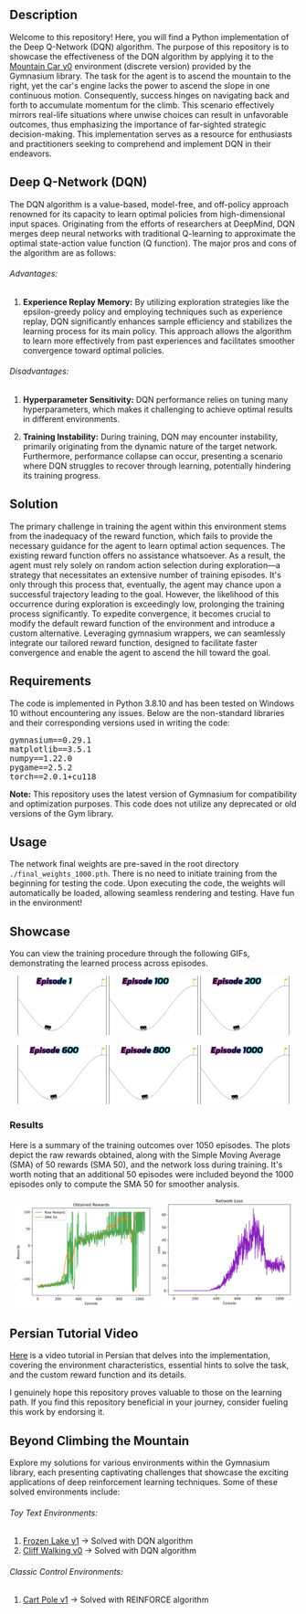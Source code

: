 ## Description
Welcome to this repository! Here, you will find a Python implementation of the Deep Q-Network (DQN) algorithm. The purpose of this repository is to showcase the effectiveness of the DQN algorithm by applying it to the [Mountain Car v0](https://gymnasium.farama.org/environments/classic_control/mountain_car/) environment (discrete version) provided by the Gymnasium library. The task for the agent is to ascend the mountain to the right, yet the car's engine lacks the power to ascend the slope in one continuous motion. Consequently, success hinges on navigating back and forth to accumulate momentum for the climb. This scenario effectively mirrors real-life situations where unwise choices can result in unfavorable outcomes, thus emphasizing the importance of far-sighted strategic decision-making. This implementation serves as a resource for enthusiasts and practitioners seeking to comprehend and implement DQN in their endeavors.



## Deep Q-Network (DQN)
The DQN algorithm is a value-based, model-free, and off-policy approach renowned for its capacity to learn optimal policies from high-dimensional input spaces. Originating from the efforts of researchers at DeepMind, DQN merges deep neural networks with traditional Q-learning to approximate the optimal state-action value function (Q function). The major pros and cons of the algorithm are as follows:



###### Advantages:
1. 	**Experience Replay Memory:** By utilizing exploration strategies like the epsilon-greedy policy and employing techniques such as experience replay, DQN significantly enhances sample efficiency and stabilizes the learning process for its main policy. This approach allows the algorithm to learn more effectively from past experiences and facilitates smoother convergence toward optimal policies.

###### Disadvantages:
1. 	**Hyperparameter Sensitivity:** DQN performance relies on tuning many hyperparameters, which makes it challenging to achieve optimal results in different environments.

2. 	**Training Instability:** During training, DQN may encounter instability, primarily originating from the dynamic nature of the target network. Furthermore, performance collapse can occur, presenting a scenario where DQN struggles to recover through learning, potentially hindering its training progress.



## Solution
The primary challenge in training the agent within this environment stems from the inadequacy of the reward function, which fails to provide the necessary guidance for the agent to learn optimal action sequences. The existing reward function offers no assistance whatsoever. As a result, the agent must rely solely on random action selection during exploration—a strategy that necessitates an extensive number of training episodes. It's only through this process that, eventually, the agent may chance upon a successful trajectory leading to the goal. However, the likelihood of this occurrence during exploration is exceedingly low, prolonging the training process significantly.
To expedite convergence, it becomes crucial to modify the default reward function of the environment and introduce a custom alternative. Leveraging gymnasium wrappers, we can seamlessly integrate our tailored reward function, designed to facilitate faster convergence and enable the agent to ascend the hill toward the goal.




## Requirements
The code is implemented in Python 3.8.10 and has been tested on Windows 10 without encountering any issues. Below are the non-standard libraries and their corresponding versions used in writing the code:
<pre>
gymnasium==0.29.1
matplotlib==3.5.1
numpy==1.22.0
pygame==2.5.2
torch==2.0.1+cu118
</pre>

**Note:** This repository uses the latest version of Gymnasium for compatibility and optimization purposes. This code does not utilize any deprecated or old versions of the Gym library.



## Usage
The network final weights are pre-saved in the root directory `./final_weights_1000.pth`. There is no need to initiate training from the beginning for testing the code. Upon executing the code, the weights will automatically be loaded, allowing seamless rendering and testing. Have fun in the environment!



## Showcase
You can view the training procedure through the following GIFs, demonstrating the learned process across episodes.


<p align="center">
  <img src="./Gifs/EP 1.gif" width="31%" height=31% />
  <img src="./Gifs/EP 100.gif" width="31%" height=31% />
  <img src="./Gifs/EP 200.gif" width="31%" height=31% />
</div>

<p align="center">
  <img src="./Gifs/EP 600.gif" width="31%" height=31% />
  <img src="./Gifs/EP 800.gif" width="31%" height=31% />
  <img src="./Gifs/EP 1000.gif" width="31%" height=31% />
</div>



### Results
Here is a summary of the training outcomes over 1050 episodes. The plots depict the raw rewards obtained, along with the Simple Moving Average (SMA) of 50 rewards (SMA 50), and the network loss during training. It's worth noting that an additional 50 episodes were included beyond the 1000 episodes only to compute the SMA 50 for smoother analysis.


<p align="center">
  <img src="./Gifs/reward_plot.png" width="48%" height=48% />
  <img src="./Gifs/Loss_plot.png" width="48%" height=48% />
</div>



## Persian Tutorial Video
[Here](https://youtu.be/499D1B1cGuw) is a video tutorial in Persian that delves into the implementation, covering the environment characteristics, essential hints to solve the task, and the custom reward function and its details.

I genuinely hope this repository proves valuable to those on the learning path. If you find this repository beneficial in your journey, consider fueling this work by endorsing it.


## Beyond Climbing the Mountain
Explore my solutions for various environments within the Gymnasium library, each presenting captivating challenges that showcase the exciting applications of deep reinforcement learning techniques. Some of these solved environments include:

###### Toy Text Environments:
1. [Frozen Lake v1](https://github.com/MehdiShahbazi/DQN-Frozenlake-Gymnasium) &#8594; Solved with DQN algorithm
2. [Cliff Walking v0](https://github.com/MehdiShahbazi/DQN-Cliff-Walking-Gymnasium) &#8594; Solved with DQN algorithm

###### Classic Control Environments:
1. [Cart Pole v1](https://github.com/MehdiShahbazi/REINFORCE-Cart-Pole-Gymnasium) &#8594; Solved with REINFORCE algorithm
